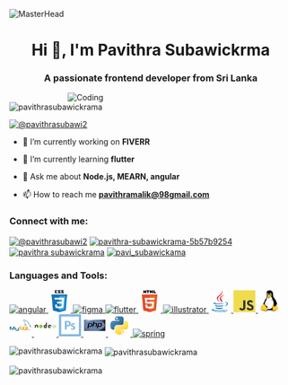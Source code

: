 ![MasterHead](https://imgs.search.brave.com/JeflXrIHF0LhOjRzJb_VZ04QWaVgIe6zLBt6WdiwC_I/rs:fit:1200:480:1/g:ce/aHR0cHM6Ly8xLmJw/LmJsb2dzcG90LmNv/bS8tN0E0V3lud0xz/TXcvWGJCcENYRzhm/SEkvQUFBQUFBQUFN/dDQvdU9hMWJwTHNr/WWdyd0dibGxoU3Uy/U0RqX01pZzhTWEpR/Q0xjQkdBc1lIUS9z/MTYwMC8yMDAwXzYw/MHB4LmdpZg.gif)
<h1 align="center">Hi 👋, I'm Pavithra Subawickrma</h1>
<h3 align="center">A passionate frontend developer from Sri Lanka</h3>
<img align="right" alt="Coding" width="400" src="https://imgs.search.brave.com/FrOhz6OSIWnq4YHmHKUaqDJyfb_r_9qhlgapHALPk-Q/rs:fit:680:428:1/g:ce/aHR0cHM6Ly9pLnBp/bmltZy5jb20vb3Jp/Z2luYWxzLzU0L2Uz/LzdkLzU0ZTM3ZDgw/NzRlYmNkZTFkOTZj/NzdkN2IyYTdmMzEw/LmdpZg.gif">

<p align="left"> <img src="https://komarev.com/ghpvc/?username=pavithrasubawickrama&label=Profile%20views&color=0e75b6&style=flat" alt="pavithrasubawickrama" /> </p>

<p align="left"> <a href="https://twitter.com/@pavithrasubawi2" target="blank"><img src="https://img.shields.io/twitter/follow/@pavithrasubawi2?logo=twitter&style=for-the-badge" alt="@pavithrasubawi2" /></a> </p>

- 🔭 I’m currently working on **FIVERR**

- 🌱 I’m currently learning **flutter**

- 💬 Ask me about **Node.js, MEARN, angular**

- 📫 How to reach me **pavithramalik@98gmail.com**

<h3 align="left">Connect with me:</h3>
<p align="left">
<a href="https://twitter.com/@pavithrasubawi2" target="blank"><img align="center" src="https://raw.githubusercontent.com/rahuldkjain/github-profile-readme-generator/master/src/images/icons/Social/twitter.svg" alt="@pavithrasubawi2" height="30" width="40" /></a>
<a href="https://linkedin.com/in/pavithra-subawickrama-5b57b9254" target="blank"><img align="center" src="https://raw.githubusercontent.com/rahuldkjain/github-profile-readme-generator/master/src/images/icons/Social/linked-in-alt.svg" alt="pavithra-subawickrama-5b57b9254" height="30" width="40" /></a>
<a href="https://fb.com/pavithra subawickrama" target="blank"><img align="center" src="https://raw.githubusercontent.com/rahuldkjain/github-profile-readme-generator/master/src/images/icons/Social/facebook.svg" alt="pavithra subawickrama" height="30" width="40" /></a>
<a href="https://instagram.com/pavi_subawickama" target="blank"><img align="center" src="https://raw.githubusercontent.com/rahuldkjain/github-profile-readme-generator/master/src/images/icons/Social/instagram.svg" alt="pavi_subawickama" height="30" width="40" /></a>
</p>

<h3 align="left">Languages and Tools:</h3>
<p align="left"> <a href="https://angular.io" target="_blank" rel="noreferrer"> <img src="https://angular.io/assets/images/logos/angular/angular.svg" alt="angular" width="40" height="40"/> </a> <a href="https://www.w3schools.com/css/" target="_blank" rel="noreferrer"> <img src="https://raw.githubusercontent.com/devicons/devicon/master/icons/css3/css3-original-wordmark.svg" alt="css3" width="40" height="40"/> </a> <a href="https://www.figma.com/" target="_blank" rel="noreferrer"> <img src="https://www.vectorlogo.zone/logos/figma/figma-icon.svg" alt="figma" width="40" height="40"/> </a> <a href="https://flutter.dev" target="_blank" rel="noreferrer"> <img src="https://www.vectorlogo.zone/logos/flutterio/flutterio-icon.svg" alt="flutter" width="40" height="40"/> </a> <a href="https://www.w3.org/html/" target="_blank" rel="noreferrer"> <img src="https://raw.githubusercontent.com/devicons/devicon/master/icons/html5/html5-original-wordmark.svg" alt="html5" width="40" height="40"/> </a> <a href="https://www.adobe.com/in/products/illustrator.html" target="_blank" rel="noreferrer"> <img src="https://www.vectorlogo.zone/logos/adobe_illustrator/adobe_illustrator-icon.svg" alt="illustrator" width="40" height="40"/> </a> <a href="https://www.java.com" target="_blank" rel="noreferrer"> <img src="https://raw.githubusercontent.com/devicons/devicon/master/icons/java/java-original.svg" alt="java" width="40" height="40"/> </a> <a href="https://developer.mozilla.org/en-US/docs/Web/JavaScript" target="_blank" rel="noreferrer"> <img src="https://raw.githubusercontent.com/devicons/devicon/master/icons/javascript/javascript-original.svg" alt="javascript" width="40" height="40"/> </a> <a href="https://www.linux.org/" target="_blank" rel="noreferrer"> <img src="https://raw.githubusercontent.com/devicons/devicon/master/icons/linux/linux-original.svg" alt="linux" width="40" height="40"/> </a> <a href="https://www.mysql.com/" target="_blank" rel="noreferrer"> <img src="https://raw.githubusercontent.com/devicons/devicon/master/icons/mysql/mysql-original-wordmark.svg" alt="mysql" width="40" height="40"/> </a> <a href="https://nodejs.org" target="_blank" rel="noreferrer"> <img src="https://raw.githubusercontent.com/devicons/devicon/master/icons/nodejs/nodejs-original-wordmark.svg" alt="nodejs" width="40" height="40"/> </a> <a href="https://www.photoshop.com/en" target="_blank" rel="noreferrer"> <img src="https://raw.githubusercontent.com/devicons/devicon/master/icons/photoshop/photoshop-line.svg" alt="photoshop" width="40" height="40"/> </a> <a href="https://www.php.net" target="_blank" rel="noreferrer"> <img src="https://raw.githubusercontent.com/devicons/devicon/master/icons/php/php-original.svg" alt="php" width="40" height="40"/> </a> <a href="https://www.python.org" target="_blank" rel="noreferrer"> <img src="https://raw.githubusercontent.com/devicons/devicon/master/icons/python/python-original.svg" alt="python" width="40" height="40"/> </a> <a href="https://spring.io/" target="_blank" rel="noreferrer"> <img src="https://www.vectorlogo.zone/logos/springio/springio-icon.svg" alt="spring" width="40" height="40"/> </a> </p>

<p><img align="left" src="https://github-readme-stats.vercel.app/api/top-langs?username=pavithrasubawickrama&show_icons=true&locale=en&layout=compact" alt="pavithrasubawickrama" /></p>

<p>&nbsp;<img align="center" src="https://github-readme-stats.vercel.app/api?username=pavithrasubawickrama&show_icons=true&locale=en" alt="pavithrasubawickrama" /></p>

<p><img align="center" src="https://github-readme-streak-stats.herokuapp.com/?user=pavithrasubawickrama&" alt="pavithrasubawickrama" /></p>
